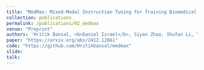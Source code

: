 ```yaml
---
title: "MedMax: Mixed-Modal Instruction Tuning for Training Biomedical Assistants"
collection: publications
permalink: /publications/02_medmax
venue: "Preprint"
authors: 'Hritik Bansal, <b>Daniel Israel</b>, Siyan Zhao, Shufan Li, Tung Nguyen, Aditya Grover'
paper: "https://arxiv.org/abs/2412.12661"
code: "https://github.com/Hritikbansal/medmax"
slide:
talk:
---
```

